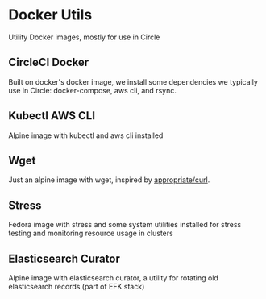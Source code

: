 # Docker Utils

Utility Docker images, mostly for use in Circle

## CircleCI Docker

Built on docker's docker image, we install some dependencies we typically use in Circle: docker-compose, aws cli, and rsync.

## Kubectl AWS CLI

Alpine image with kubectl and aws cli installed

## Wget

Just an alpine image with wget, inspired by [appropriate/curl](https://github.com/appropriate/docker-curl).

## Stress

Fedora image with stress and some system utilities installed for stress testing and monitoring resource usage in clusters

## Elasticsearch Curator

Alpine image with elasticsearch curator, a utility for rotating old elasticsearch records (part of EFK stack)
